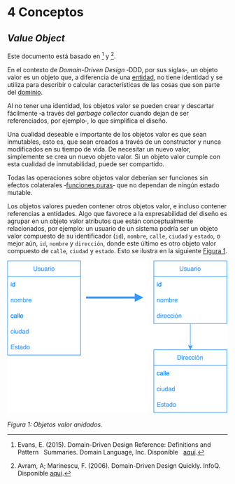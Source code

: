 # 4 Conceptos

## *Value Object*

Este documento está basado en [^2] y [^1].

[^2]: Evans, E. (2015). Domain-Driven Design Reference: Definitions and Pattern
    Summaries. Domain Language, Inc. Disponible
    [aquí](https://www.domainlanguage.com/wp-content/uploads/2016/05/DDD_Reference_2015-03.pdf).

[^1]: Avram, A; Marinescu, F. (2006). Domain-Driven Design Quickly. InfoQ.
    Disponible
    [aquí](https://www.infoq.com/minibooks/domain-driven-design-quickly/).

En el contexto de *Domain-Driven Design* ‑DDD, por sus siglas‑, un objeto valor
es un objeto que, a diferencia de una [entidad](./2_8_Entity.md), no tiene
identidad y se utiliza para describir o calcular características de las
cosas que son parte del [dominio](../4_Conceptos/4_Dominio.md).


Al no tener una identidad, los objetos valor se pueden crear y descartar
fácilmente ‑a través del *garbage collector* cuando dejan de ser referenciados,
por ejemplo‑, lo que simplifica el diseño.

Una cualidad deseable e importante de los objetos valor es que sean inmutables,
esto es, que sean creados a través de un constructor y nunca modificados en su
tiempo de vida. De necesitar un nuevo valor, simplemente se crea un nuevo objeto
valor. Si un objeto valor cumple con esta cualidad de inmutabilidad, puede ser
compartido.

Todas las operaciones sobre objetos valor deberían ser funciones sin efectos
colaterales ‑[funciones puras](https://en.wikipedia.org/wiki/Pure_function)‑ que
no dependan de ningún estado mutable.

Los objetos valores pueden contener otros objetos valor, e incluso contener
referencias a entidades. Algo que favorece a la expresabilidad del diseño es
agrupar en un objeto valor atributos que están conceptualmente relacionados, por
ejemplo: un usuario de un sistema podría ser un objeto valor compuesto de su
identificador (`id`), `nombre`, `calle`, `ciudad` y `estado`, o mejor aún, `id`,
`nombre` y `dirección`, donde este último es otro objeto valor compuesto de
`calle`, `ciudad` y `estado`. Esto se ilustra en la siguiente [Figura
1](#figura-1).

<a id="figura-1"/>

![Objetos valor anidados](../diagrams/Value_Object.svg)

*Figura 1: Objetos valor anidados.*

